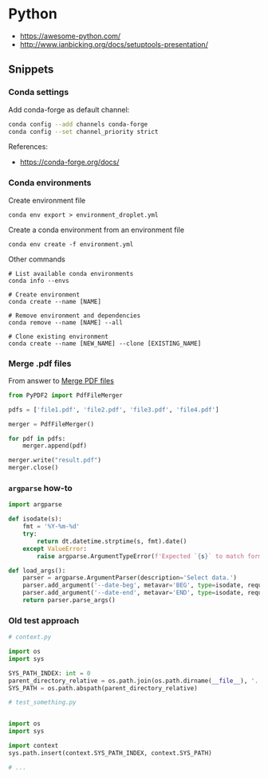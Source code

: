 # Python

* https://awesome-python.com/
* http://www.ianbicking.org/docs/setuptools-presentation/


## Snippets

### Conda settings

Add conda-forge as default channel:

```sh
conda config --add channels conda-forge
conda config --set channel_priority strict
```

References:

* https://conda-forge.org/docs/

### Conda environments

Create environment file

```
conda env export > environment_droplet.yml
```

Create a conda environment from an environment file

```
conda env create -f environment.yml
```

Other commands

```
# List available conda environments
conda info --envs  

# Create environment
conda create --name [NAME]

# Remove environment and dependencies
conda remove --name [NAME] --all

# Clone existing environment
conda create --name [NEW_NAME] --clone [EXISTING_NAME]
```


### Merge .pdf files

From answer to [Merge PDF files](https://stackoverflow.com/questions/3444645/merge-pdf-files#3444735)

```python
from PyPDF2 import PdfFileMerger

pdfs = ['file1.pdf', 'file2.pdf', 'file3.pdf', 'file4.pdf']

merger = PdfFileMerger()

for pdf in pdfs:
    merger.append(pdf)

merger.write("result.pdf")
merger.close()
```

### `argparse` how-to

```python
import argparse

def isodate(s):
    fmt = '%Y-%m-%d'
    try:
        return dt.datetime.strptime(s, fmt).date()
    except ValueError:
        raise argparse.ArgumentTypeError(f'Expected `{s}` to match format `{fmt}`')

def load_args():
    parser = argparse.ArgumentParser(description='Select data.')
    parser.add_argument('--date-beg', metavar='BEG', type=isodate, required=True, help='Start date (inclusive) for the data.')
    parser.add_argument('--date-end', metavar='END', type=isodate, required=True, help='End date (inclusive) for the data.')
    return parser.parse_args()

```

### Old test approach

```python
# context.py

import os
import sys

SYS_PATH_INDEX: int = 0
parent_directory_relative = os.path.join(os.path.dirname(__file__), '..')
SYS_PATH = os.path.abspath(parent_directory_relative)
```

```python
# test_something.py


import os
import sys

import context
sys.path.insert(context.SYS_PATH_INDEX, context.SYS_PATH)

# ...
```
